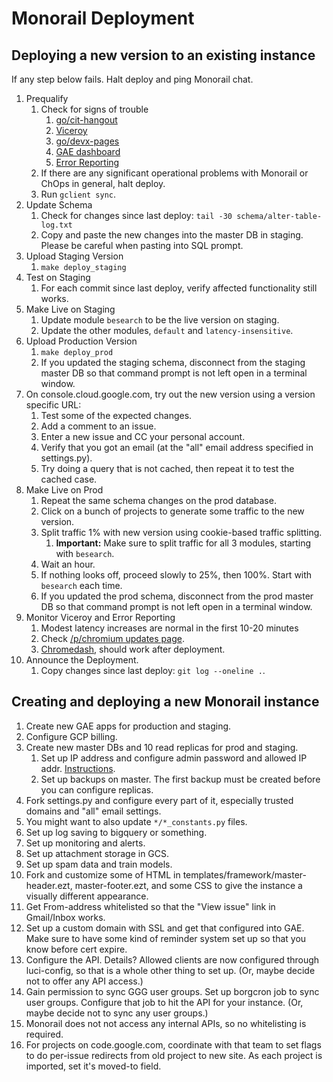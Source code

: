 # Monorail Deployment

## Deploying a new version to an existing instance

If any step below fails. Halt deploy and ping Monorail chat.

1. Prequalify
    1. Check for signs of trouble
        1. [go/cit-hangout](http://go/devx-pages)
        1. [Viceroy](http://go/monorail-prod-viceroy)
        1. [go/devx-pages](http://go/devx-pages)
        1. [GAE dashboard](https://console.cloud.google.com/appengine?project=monorail-prod&duration=PT1H)
        1. [Error Reporting](http://console.cloud.google.com/errors?time=P1D&order=COUNT_DESC&resolution=OPEN&resolution=ACKNOWLEDGED&project=monorail-prod)
    1. If there are any significant operational problems with Monorail or ChOps
       in general, halt deploy.
    1. Run `gclient sync`.
1. Update Schema
    1. Check for changes since last deploy: `tail -30 schema/alter-table-log.txt`
    1. Copy and paste the new changes into the master DB in staging.
       Please be careful when pasting into SQL prompt.
1. Upload Staging Version
    1. `make deploy_staging`
1. Test on Staging
    1. For each commit since last deploy, verify affected functionality still works.
1. Make Live on Staging
    1. Update module `besearch` to be the live version on staging.
    1. Update the other modules, `default` and `latency-insensitive`.
1. Upload Production Version
    1. `make deploy_prod`
    1. If you updated the staging schema, disconnect from the staging master DB so
       that command prompt is not left open in a terminal window.
1. On console.cloud.google.com, try out the new version using a version specific URL:
    1. Test some of the expected changes.
    1. Add a comment to an issue.
    1. Enter a new issue and CC your personal account.
    1. Verify that you got an email (at the "all" email address specified in settings.py).
    1. Try doing a query that is not cached, then repeat it to test the cached case.
1. Make Live on Prod
    1. Repeat the same schema changes on the prod database.
    1. Click on a bunch of projects to generate some traffic to the new version.
    1. Split traffic 1% with new version using cookie-based traffic splitting.
        1. **Important:** Make sure to split traffic for all 3 modules, starting
           with `besearch`.
    1. Wait an hour.
    1. If nothing looks off, proceed slowly to 25%, then 100%. Start with
       `besearch` each time.
    1. If you updated the prod schema, disconnect from the prod master DB so that
       command prompt is not left open in a terminal window.
1. Monitor Viceroy and Error Reporting
    1. Modest latency increases are normal in the first 10-20 minutes
    1. Check [/p/chromium updates page](https://bugs.chromium.org/p/chromium/updates/list).
    1. [Chromedash](http://go/chromedash), should work after deployment.
1. Announce the Deployment.
    1. Copy changes since last deploy: `git log --oneline .`.

## Creating and deploying a new Monorail instance

1.  Create new GAE apps for production and staging.
1.  Configure GCP billing.
1.  Create new master DBs and 10 read replicas for prod and staging.
    1.  Set up IP address and configure admin password and allowed IP addr. [Instructions](https://cloud.google.com/sql/docs/mysql-client#configure-instance-mysql).
    1.  Set up backups on master.  The first backup must be created before you can configure replicas.
1.  Fork settings.py and configure every part of it, especially trusted domains and "all" email settings.
1.  You might want to also update `*/*_constants.py` files.
1.  Set up log saving to bigquery or something.
1.  Set up monitoring and alerts.
1.  Set up attachment storage in GCS.
1.  Set up spam data and train models.
1.  Fork and customize some of HTML in templates/framework/master-header.ezt, master-footer.ezt, and some CSS to give the instance a visually different appearance.
1.  Get From-address whitelisted so that the "View issue" link in Gmail/Inbox works.
1.  Set up a custom domain with SSL and get that configured into GAE.  Make sure to have some kind of reminder system set up so that you know before cert expire.
1.  Configure the API.  Details?  Allowed clients are now configured through luci-config, so that is a whole other thing to set up.  (Or, maybe decide not to offer any API access.)
1.  Gain permission to sync GGG user groups.  Set up borgcron job to sync user groups. Configure that job to hit the API for your instance.  (Or, maybe decide not to sync any user groups.)
1.  Monorail does not not access any internal APIs, so no whitelisting is required.
1.  For projects on code.google.com, coordinate with that team to set flags to do per-issue redirects from old project to new site.  As each project is imported, set it's moved-to field.
